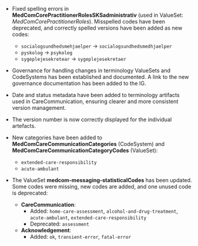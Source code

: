 - Fixed spelling errors in **MedComCorePractitionerRolesSKSadministrativ** (used in ValueSet: *MedComCorePractitionerRoles*). Misspelled codes have been deprecated, and correctly spelled versions have been added as new codes:  
  - `socialogsundhedsmehjaelper` → `socialogsundhedsmedhjaelper`  
  - `pyskolog` → `psykolog`  
  - `sygeplejesekretear` → `sygeplejesekretaer`  

- Governance for handling changes in terminology ValueSets and CodeSystems has been established and documented. A link to the new governance documentation has been added to the IG.  

- Date and status metadata have been added to terminology artifacts used in CareCommunication, ensuring clearer and more consistent version management.  

- The version number is now correctly displayed for the individual artefacts.  

- New categories have been added to **MedComCareCommunicationCategories** (CodeSystem) and **MedComCareCommunicationCategoryCodes** (ValueSet):  
  - `extended-care-responsibility`  
  - `acute-ambulant`  

- The ValueSet **medcom-messaging-statisticalCodes** has been updated. Some codes were missing, new codes are added, and one unused code is deprecated:  
  - **CareCommunication**:  
    - Added: `home-care-assessment`, `alcohol-and-drug-treatment`, `acute-ambulant`, `extended-care-responsibility`  
    - Deprecated: `assessment`  
  - **Acknowledgement**:  
    - Added: `ok`, `transient-error`, `fatal-error`